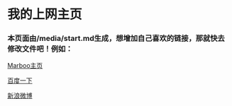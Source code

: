 # 我的上网主页

### 本页面由/media/start.md生成，想增加自己喜欢的链接，那就快去修改文件吧！例如：
[Marboo主页](http://marboo.biz)

[百度一下](http://www.baidu.com)

[新浪微博](http://weibo.com)

